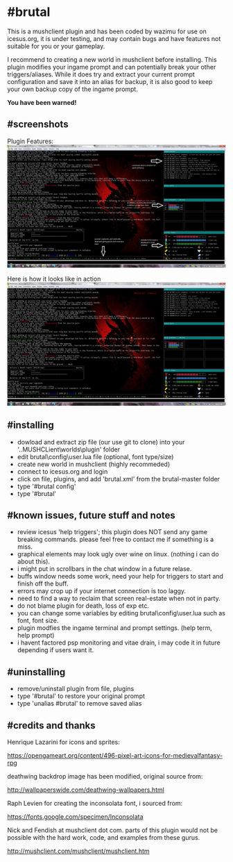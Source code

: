 # **#brutal**

This is a mushclient plugin and has been coded by wazimu for use on icesus.org, it is under testing, and may contain bugs and have features not suitable for you or your gameplay.

I recommend to creating a new world in mushclient before installing. This plugin modifies your ingame prompt and can potentially break your other triggers/aliases. While it does try and extract your current prompt configuration and save it into an alias for backup, it is also good to keep your own backup copy of the ingame prompt.

**You have been warned!**

## **#screenshots**
Plugin Features:
![ALt text](brutal/screenshots/plugin_features.png)

Here is how it looks like in action
![ALt text](brutal/screenshots/brutal_snapshot.png)

## **#installing**

* dowload and extract zip file (our use git to clone) into your '..MUSHCLient\worlds\plugin' folder
* edit brutal\config\user.lua file (optional, font type/size)
* create new world in mushclient (highly recommeded)
* connect to icesus.org and login
* click on file, plugins, and add 'brutal.xml' from the brutal-master folder
* type '#brutal config'
* type '#brutal'

## **#known issues, future stuff and notes**
* review icesus 'help triggers'; this plugin does NOT send any game breaking commands. please feel free to contact me if something is a miss.
* graphical elements may look ugly over wine on linux. (nothing i can do about this).
* i might put in scrollbars in the chat window in a future relase.
* buffs window needs some work, need your help for triggers to start and finish off the buff.
* errors may crop up if your internet connection is too laggy.
* need to find a way to reclaim that screen real-estate when not in party.
* do not blame plugin for death, loss of exp etc.
* you can change some variables by editing brutal\config\user.lua such as font, font size.
* plugin modfies the ingame terminal and prompt settings. (help term, help prompt)
* i havent factored psp monitoring and vitae drain, i may code it in future depending if users want it.

## **#uninstalling**
* remove/uninstall plugin from file, plugins
* type '#brutal' to restore your original prompt
* type 'unalias #brutal' to remove saved alias

## **#credits and thanks**
Henrique Lazarini for icons and sprites:

https://opengameart.org/content/496-pixel-art-icons-for-medievalfantasy-rpg

deathwing backdrop image has been modified, original source from:

http://wallpaperswide.com/deathwing-wallpapers.html

Raph Levien for creating the inconsolata font, i sourced from:

https://fonts.google.com/specimen/Inconsolata

Nick and Fendish at mushclient dot com. parts of this plugin would not be possible with the hard work, code, and examples from these gurus.

http://mushclient.com/mushclient/mushclient.htm
